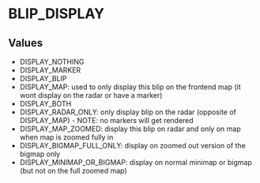 # BLIP_DISPLAY

## Values
* DISPLAY_NOTHING
* DISPLAY_MARKER
* DISPLAY_BLIP
* DISPLAY_MAP: used to only display this blip on the frontend map (it wont display on the radar or have a marker)
* DISPLAY_BOTH
* DISPLAY_RADAR_ONLY: only display blip on the radar (opposite of DISPLAY_MAP) - NOTE: no markers will get rendered
* DISPLAY_MAP_ZOOMED: display this blip on radar and only on map when map is zoomed fully in
* DISPLAY_BIGMAP_FULL_ONLY: display on zoomed out version of the bigmap only
* DISPLAY_MINIMAP_OR_BIGMAP: display on normal minimap or bigmap (but not on the full zoomed map)